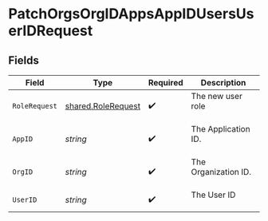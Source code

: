 # PatchOrgsOrgIDAppsAppIDUsersUserIDRequest


## Fields

| Field                                                    | Type                                                     | Required                                                 | Description                                              |
| -------------------------------------------------------- | -------------------------------------------------------- | -------------------------------------------------------- | -------------------------------------------------------- |
| `RoleRequest`                                            | [shared.RoleRequest](../../models/shared/rolerequest.md) | :heavy_check_mark:                                       | The new user role<br/><br/>                              |
| `AppID`                                                  | *string*                                                 | :heavy_check_mark:                                       | The Application ID.<br/><br/>                            |
| `OrgID`                                                  | *string*                                                 | :heavy_check_mark:                                       | The Organization ID.<br/><br/>                           |
| `UserID`                                                 | *string*                                                 | :heavy_check_mark:                                       | The User ID<br/><br/>                                    |